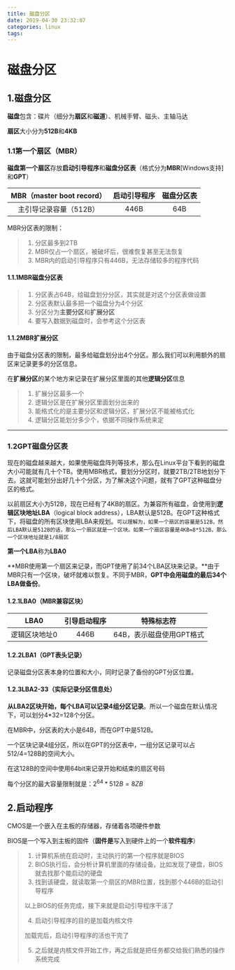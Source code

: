 ```yaml
---
title: 磁盘分区
date: 2019-04-30 23:32:07
categories: linux
tags:
---
```


# 磁盘分区

## 1.磁盘分区

**磁盘**包含：碟片（细分为**扇区**和**磁道**）、机械手臂、磁头、主轴马达

**扇区**大小分为**512B**和**4KB**

<!--more-->

### 1.1第一个扇区（MBR）

**磁盘第一个扇区**存放**启动引导程序**和**磁盘分区表**（格式分为**MBR**[Windows支持]和**GPT**）

| MBR（master boot record） | 启动引导程序 | 磁盘分区表 |
| :-----------------------: | :----------: | :--------: |
|  主引导记录容量（512B）   |     446B     |    64B     |

MBR分区表的限制：

> 1. 分区最多到2TB
> 2. MBR仅占一个扇区，被破坏后，很难恢复甚至无法恢复
> 3. MBR内的启动引导程序只有446B，无法存储较多的程序代码



#### 1.1.1MBR**磁盘分区表**

> 1. 分区表占64B，给磁盘划分分区，其实就是对这个分区表做设置
> 2. 分区表默认最多把一个磁盘分为4个分区
> 3. 分区分为**主要分区**和**扩展分区**
> 4. 要写入数据到磁盘时，会参考这个分区表



#### 1.1.2MBR扩展分区

由于磁盘分区表的限制，最多给磁盘划分出4个分区。那么我们可以利用额外的扇区来记录更多的分区信息。

在**扩展分区**的某个地方来记录在扩展分区里面的其他**逻辑分区**信息

> 1. 扩展分区最多一个
> 2. 逻辑分区是在扩展分区里面划分出来的
> 3. 能格式化的是主要分区和逻辑分区，扩展分区不能被格式化
> 4. 逻辑分区能划分多少个，依据不同操作系统来定



------

### 1.2GPT磁盘分区表

现在的磁盘越来越大，如果使用磁盘阵列等技术，那么在Linux平台下看到的磁盘大小可能就有几十个TB。使用MBR格式，要划分分区时，就要2TB/2TB地划分下去。这就可能划分出好几十个分区，为了解决这个问题，就有了GPT这种磁盘分区的格式。

以前扇区大小为512B，现在已经有了4KB的扇区。为兼容所有磁盘，会使用到**逻辑区块地址LBA**（logical block address），LBA默认是512B。在GPT这种格式下，将磁盘的所有区块使用LBA来规划。`可以理解为，如果一个扇区的容量是512B，然后LBA默认是512B的话，那么一个扇区就是一个区块。如果一个扇区容量是4KB=8*512B，那么一个区块地址就是1/8扇区`

**第一个LBA**称为**LBA0**

**MBR使用第一个扇区来记录，而GPT使用了前34个LBA区块来记录。**由于MBR只有一个区块，破坏就难以恢复。不同于MBR，**GPT中会用磁盘的最后34个LBA做备份**。



#### 1.2.1LBA0（MBR兼容区块）

|     LBA0      | 引导启动程序 |        特殊标志符        |
| :-----------: | :----------: | :----------------------: |
| 逻辑区块地址0 |     446B     | 64B，表示磁盘使用GPT格式 |

 

#### 1.2.2LBA1（GPT表头记录）

记录磁盘分区表本身的位置和大小，同时记录了备份的GPT分区位置。



#### 1.2.3LBA2-33（实际记录分区信息处）

**从LBA2区块开始，每个LBA可以记录4组分区记录**。所以一个磁盘在默认情况下，可以划分4*32=128个分区。

在MBR中，分区表的大小是64B，而在GPT中是512B。

一个区块记录4组分区，所以在GPT的分区表中，一组分区记录可以占512/4=128B的空间大小。

在这128B的空间中使用64bit来记录开始和结束的扇区号码

每个分区的最大容量限制就是：$2^{64}*512B=8ZB$





## 2.启动程序

CMOS是一个嵌入在主板的存储器，存储着各项硬件参数

BIOS是一个写入到主板的固件（**固件是**写入到硬件上的一个**软件程序**）

> 1. 计算机系统在启动时，主动执行的第一个程序就是BIOS
> 2. BIOS执行后，会分析计算机里面的存储设备。比如发现了硬盘，BIOS就去找那个能启动的硬盘
> 3. 找到该硬盘，就读取第一个扇区的MBR位置，找到那个446B的启动引导程序
>
> 以上BIOS的任务完成，接下来就是启动引导程序干活了
>
> 4. 启动引导程序的目的是加载内核文件
>
> 加载完后，启动引导程序的活也干完了
>
> 5. 之后就是内核文件开始工作，再之后就是把任务都交给我们熟悉的操作系统完成

